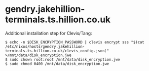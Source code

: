 # gendry.jakehillion-terminals.ts.hillion.co.uk

Additional installation step for Clevis/Tang:

    $ echo -n $DISK_ENCRYPTION_PASSWORD | clevis encrypt sss "$(cat /etc/nixos/hosts/gendry.jakehillion-terminals.ts.hillion.co.uk/clevis_config.json)" >/mnt/data/disk_encryption.jwe
    $ sudo chown root:root /mnt/data/disk_encryption.jwe
    $ sudo chmod 0400 /mnt/data/disk_encryption.jwe
